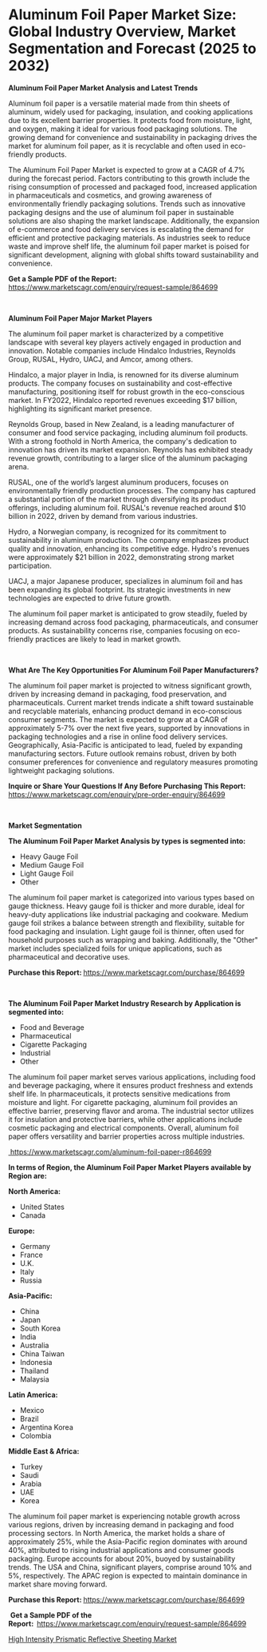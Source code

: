 <p><h1>Aluminum Foil Paper Market Size: Global Industry Overview, Market Segmentation and Forecast (2025 to 2032)</h1></p><p><strong>Aluminum Foil Paper Market Analysis and Latest Trends</strong></p>
<p><p>Aluminum foil paper is a versatile material made from thin sheets of aluminum, widely used for packaging, insulation, and cooking applications due to its excellent barrier properties. It protects food from moisture, light, and oxygen, making it ideal for various food packaging solutions. The growing demand for convenience and sustainability in packaging drives the market for aluminum foil paper, as it is recyclable and often used in eco-friendly products.</p><p>The Aluminum Foil Paper Market is expected to grow at a CAGR of 4.7% during the forecast period. Factors contributing to this growth include the rising consumption of processed and packaged food, increased application in pharmaceuticals and cosmetics, and growing awareness of environmentally friendly packaging solutions. Trends such as innovative packaging designs and the use of aluminum foil paper in sustainable solutions are also shaping the market landscape. Additionally, the expansion of e-commerce and food delivery services is escalating the demand for efficient and protective packaging materials. As industries seek to reduce waste and improve shelf life, the aluminum foil paper market is poised for significant development, aligning with global shifts toward sustainability and convenience.</p></p>
<p><strong>Get a Sample PDF of the Report:&nbsp;</strong> <a href="https://www.marketscagr.com/enquiry/request-sample/864699?utm_campaign=2792&utm_medium=2&utm_source=Github&utm_content=ia&utm_term=01042025&utm_id=aluminum-foil-paper">https://www.marketscagr.com/enquiry/request-sample/864699</a></p>
<p>&nbsp;</p>
<p><strong>Aluminum Foil Paper Major Market Players</strong></p>
<p><p>The aluminum foil paper market is characterized by a competitive landscape with several key players actively engaged in production and innovation. Notable companies include Hindalco Industries, Reynolds Group, RUSAL, Hydro, UACJ, and Amcor, among others. </p><p>Hindalco, a major player in India, is renowned for its diverse aluminum products. The company focuses on sustainability and cost-effective manufacturing, positioning itself for robust growth in the eco-conscious market. In FY2022, Hindalco reported revenues exceeding $17 billion, highlighting its significant market presence.</p><p>Reynolds Group, based in New Zealand, is a leading manufacturer of consumer and food service packaging, including aluminum foil products. With a strong foothold in North America, the company's dedication to innovation has driven its market expansion. Reynolds has exhibited steady revenue growth, contributing to a larger slice of the aluminum packaging arena.</p><p>RUSAL, one of the world’s largest aluminum producers, focuses on environmentally friendly production processes. The company has captured a substantial portion of the market through diversifying its product offerings, including aluminum foil. RUSAL's revenue reached around $10 billion in 2022, driven by demand from various industries.</p><p>Hydro, a Norwegian company, is recognized for its commitment to sustainability in aluminum production. The company emphasizes product quality and innovation, enhancing its competitive edge. Hydro's revenues were approximately $21 billion in 2022, demonstrating strong market participation.</p><p>UACJ, a major Japanese producer, specializes in aluminum foil and has been expanding its global footprint. Its strategic investments in new technologies are expected to drive future growth.</p><p>The aluminum foil paper market is anticipated to grow steadily, fueled by increasing demand across food packaging, pharmaceuticals, and consumer products. As sustainability concerns rise, companies focusing on eco-friendly practices are likely to lead in market growth.</p></p>
<p>&nbsp;</p>
<p><strong>What Are The Key Opportunities For Aluminum Foil Paper Manufacturers?</strong></p>
<p><p>The aluminum foil paper market is projected to witness significant growth, driven by increasing demand in packaging, food preservation, and pharmaceuticals. Current market trends indicate a shift toward sustainable and recyclable materials, enhancing product demand in eco-conscious consumer segments. The market is expected to grow at a CAGR of approximately 5-7% over the next five years, supported by innovations in packaging technologies and a rise in online food delivery services. Geographically, Asia-Pacific is anticipated to lead, fueled by expanding manufacturing sectors. Future outlook remains robust, driven by both consumer preferences for convenience and regulatory measures promoting lightweight packaging solutions.</p></p>
<p><strong>Inquire or Share Your Questions If Any Before Purchasing This Report:</strong> <a href="https://www.marketscagr.com/enquiry/pre-order-enquiry/864699?utm_campaign=2792&utm_medium=2&utm_source=Github&utm_content=ia&utm_term=01042025&utm_id=aluminum-foil-paper">https://www.marketscagr.com/enquiry/pre-order-enquiry/864699</a></p>
<p>&nbsp;</p>
<p><strong>Market Segmentation</strong></p>
<p><strong>The Aluminum Foil Paper Market Analysis by types is segmented into:</strong></p>
<p><ul><li>Heavy Gauge Foil</li><li>Medium Gauge Foil</li><li>Light Gauge Foil</li><li>Other</li></ul></p>
<p><p>The aluminum foil paper market is categorized into various types based on gauge thickness. Heavy gauge foil is thicker and more durable, ideal for heavy-duty applications like industrial packaging and cookware. Medium gauge foil strikes a balance between strength and flexibility, suitable for food packaging and insulation. Light gauge foil is thinner, often used for household purposes such as wrapping and baking. Additionally, the "Other" market includes specialized foils for unique applications, such as pharmaceutical and decorative uses.</p></p>
<p><strong>Purchase this Report:&nbsp;</strong><a href="https://www.marketscagr.com/purchase/864699?utm_campaign=2792&utm_medium=2&utm_source=Github&utm_content=ia&utm_term=01042025&utm_id=aluminum-foil-paper">https://www.marketscagr.com/purchase/864699</a></p>
<p>&nbsp;</p>
<p><strong>The Aluminum Foil Paper Market Industry Research by Application is segmented into:</strong></p>
<p><ul><li>Food and Beverage</li><li>Pharmaceutical</li><li>Cigarette Packaging</li><li>Industrial</li><li>Other</li></ul></p>
<p><p>The aluminum foil paper market serves various applications, including food and beverage packaging, where it ensures product freshness and extends shelf life. In pharmaceuticals, it protects sensitive medications from moisture and light. For cigarette packaging, aluminum foil provides an effective barrier, preserving flavor and aroma. The industrial sector utilizes it for insulation and protective barriers, while other applications include cosmetic packaging and electrical components. Overall, aluminum foil paper offers versatility and barrier properties across multiple industries.</p></p>
<p><a href="https://www.marketscagr.com/aluminum-foil-paper-r864699?utm_campaign=2792&utm_medium=2&utm_source=Github&utm_content=ia&utm_term=01042025&utm_id=aluminum-foil-paper">&nbsp;https://www.marketscagr.com/aluminum-foil-paper-r864699</a></p>
<p><strong>In terms of Region, the Aluminum Foil Paper Market Players available by Region are:</strong></p>
<p>
    <p> <strong> North America: </strong>
        <ul>
            <li>United States</li>
            <li>Canada</li>
        </ul>
        </p> 
    <p> <strong> Europe: </strong>
        <ul>
            <li>Germany</li>
            <li>France</li>
            <li>U.K.</li>
            <li>Italy</li>
            <li>Russia</li>
        </ul>
        </p> 
    <p> <strong> Asia-Pacific: </strong>
        <ul>
            <li>China</li>
            <li>Japan</li>
            <li>South Korea</li>
            <li>India</li>
            <li>Australia</li>
            <li>China Taiwan</li>
            <li>Indonesia</li>
            <li>Thailand</li>
            <li>Malaysia</li>
        </ul>
        </p> 
    <p> <strong> Latin America: </strong>
        <ul>
            <li>Mexico</li>
            <li>Brazil</li>
            <li>Argentina Korea</li>
            <li>Colombia</li>
        </ul>
        </p> 
    <p> <strong> Middle East & Africa: </strong>
        <ul>
            <li>Turkey</li>
            <li>Saudi</li>
            <li>Arabia</li>
            <li>UAE</li>
            <li>Korea</li>
        </ul>
    </p>
    </p>
<p><p>The aluminum foil paper market is experiencing notable growth across various regions, driven by increasing demand in packaging and food processing sectors. In North America, the market holds a share of approximately 25%, while the Asia-Pacific region dominates with around 40%, attributed to rising industrial applications and consumer goods packaging. Europe accounts for about 20%, buoyed by sustainability trends. The USA and China, significant players, comprise around 10% and 5%, respectively. The APAC region is expected to maintain dominance in market share moving forward.</p></p>
<p><strong>Purchase this Report: </strong><a href="https://www.marketscagr.com/purchase/864699?utm_campaign=2792&utm_medium=2&utm_source=Github&utm_content=ia&utm_term=01042025&utm_id=aluminum-foil-paper">https://www.marketscagr.com/purchase/864699</a></p>
<p>&nbsp;<strong>Get a Sample PDF of the Report:&nbsp;&nbsp;</strong><a href="https://www.marketscagr.com/enquiry/request-sample/864699?utm_campaign=2792&utm_medium=2&utm_source=Github&utm_content=ia&utm_term=01042025&utm_id=aluminum-foil-paper">https://www.marketscagr.com/enquiry/request-sample/864699</a></p>
<p><strong></strong></p>
<p><p><a href="https://github.com/danikabiele541/Market-Research-Report-List-1/blob/main/high-intensity-prismatic-reflective-sheeting-market.md?utm_campaign=2792&utm_medium=2&utm_source=Github&utm_content=ia&utm_term=01042025&utm_id=aluminum-foil-paper">High Intensity Prismatic Reflective Sheeting Market</a></p></p>